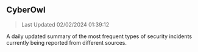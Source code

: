 ## CyberOwl 
> Last Updated 02/02/2024 01:39:12 


A daily updated summary of the most frequent types of security incidents currently being reported from different sources.

